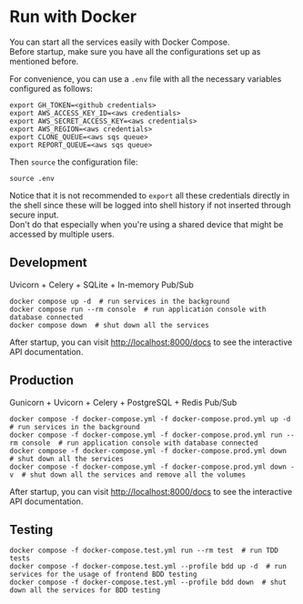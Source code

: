 # Run with Docker
You can start all the services easily with Docker Compose.<br>
Before startup, make sure you have all the configurations set up as mentioned before.

For convenience, you can use a `.env` file with all the necessary variables configured as follows:

```shell
export GH_TOKEN=<github credentials>
export AWS_ACCESS_KEY_ID=<aws credentials>
export AWS_SECRET_ACCESS_KEY=<aws credentials>
export AWS_REGION=<aws credentials>
export CLONE_QUEUE=<aws sqs queue>
export REPORT_QUEUE=<aws sqs queue>
```

Then `source` the configuration file:

```shell
source .env
```

Notice that it is not recommended to `export` all these credentials directly in the shell since these will be logged into shell history if not inserted through secure input.<br>
Don't do that especially when you're using a shared device that might be accessed by multiple users.

## Development
Uvicorn + Celery + SQLite + In-memory Pub/Sub
```shell
docker compose up -d  # run services in the background
docker compose run --rm console  # run application console with database connected
docker compose down  # shut down all the services
```
After startup, you can visit <a href="http://localhost:8000/docs" target="_blank">http://localhost:8000/docs</a> to see the interactive API documentation.

## Production
Gunicorn + Uvicorn + Celery + PostgreSQL + Redis Pub/Sub
```shell
docker compose -f docker-compose.yml -f docker-compose.prod.yml up -d  # run services in the background
docker compose -f docker-compose.yml -f docker-compose.prod.yml run --rm console  # run application console with database connected
docker compose -f docker-compose.yml -f docker-compose.prod.yml down  # shut down all the services
docker compose -f docker-compose.yml -f docker-compose.prod.yml down -v  # shut down all the services and remove all the volumes
```
After startup, you can visit <a href="http://localhost:8000/docs" target="_blank">http://localhost:8000/docs</a> to see the interactive API documentation.

## Testing
```shell
docker compose -f docker-compose.test.yml run --rm test  # run TDD tests
docker compose -f docker-compose.test.yml --profile bdd up -d  # run services for the usage of frontend BDD testing
docker compose -f docker-compose.test.yml --profile bdd down  # shut down all the services for BDD testing
```